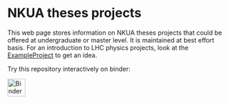# NKUA theses projects

This web page stores information on NKUA theses projects that could be offered at undergraduate or master level.
It is maintained at best effort basis. 
For an introduction to LHC physics projects, look at the <a href="https://github.com/theofil/ThesesProjects/tree/main/ExampleProject">ExampleProject</a> to get an idea.

Try this repository interactively on binder:

<a href="https://mybinder.org/v2/gh/theofil/binderEvn/main?urlpath=git-pull%3Frepo%3Dhttps%253A%252F%252Fgithub.com%252Ftheofil%252FThesesProjects%26urlpath%3Dlab%252Ftree%252FThesesProjects%252FREADME.md%26branch%3Dmaster"><img border="0" alt="Binder" src="https://mybinder.org/badge_logo.svg" height="40"> </a>


